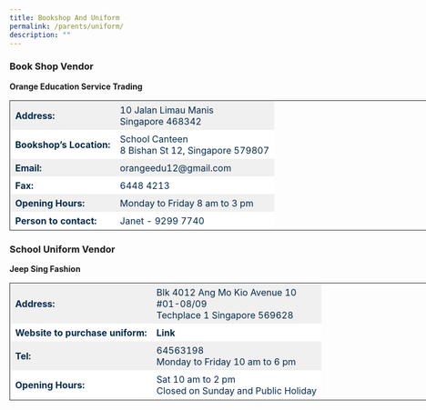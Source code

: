 ```yaml
---
title: Bookshop And Uniform
permalink: /parents/uniform/
description: ""
---
```

### Book Shop Vendor

**Orange Education Service Trading**

<table class="has-fixed-layout" style="border-collapse: collapse; border: 1px solid rgb(51, 51, 51); width: 738.9px; table-layout: fixed;"><tbody><tr style="background-color: rgb(240, 240, 240); color: rgb(6, 42, 78);"><td style="border: 1px solid transparent; padding: 5px 8px; word-break: break-word;"><strong>Address:</strong></td><td style="border: 1px solid transparent; padding: 5px 8px; word-break: break-word;">10 Jalan Limau Manis<br>Singapore 468342</td></tr><tr style="background-color: rgb(255, 255, 255); color: rgb(6, 42, 78);"><td style="border: 1px solid transparent; padding: 5px 8px; word-break: break-word;"><strong>Bookshop’s Location:</strong></td><td style="border: 1px solid transparent; padding: 5px 8px; word-break: break-word;">School Canteen<br>8 Bishan St 12, Singapore 579807</td></tr><tr style="background-color: rgb(240, 240, 240); color: rgb(6, 42, 78);"><td style="border: 1px solid transparent; padding: 5px 8px; word-break: break-word;"><strong>Email:</strong></td><td style="border: 1px solid transparent; padding: 5px 8px; word-break: break-word;"><a href="mailto:orangeedu12@gmail.com" target="_blank" rel="noreferrer noopener" style="color: rgb(6, 42, 78); text-decoration: none;">orangeedu12@gmail.com</a></td></tr><tr style="background-color: rgb(255, 255, 255); color: rgb(6, 42, 78);"><td style="border: 1px solid transparent; padding: 5px 8px; word-break: break-word;"><strong>Fax:</strong></td><td style="border: 1px solid transparent; padding: 5px 8px; word-break: break-word;">6448 4213</td></tr><tr style="background-color: rgb(240, 240, 240); color: rgb(6, 42, 78);"><td style="border: 1px solid transparent; padding: 5px 8px; word-break: break-word;"><strong>Opening Hours:</strong></td><td style="border: 1px solid transparent; padding: 5px 8px; word-break: break-word;">Monday to Friday 8 am to 3 pm</td></tr><tr style="background-color: rgb(255, 255, 255); color: rgb(6, 42, 78);"><td style="border: 1px solid transparent; padding: 5px 8px; word-break: break-word;"><strong>Person to contact:</strong></td><td style="border: 1px solid transparent; padding: 5px 8px; word-break: break-word;">Janet - 9299 7740</td></tr></tbody></table>

### School Uniform Vendor

**Jeep Sing Fashion**

<table style="border-collapse: collapse; border: 1px solid rgb(51, 51, 51); width: 738.9px;"><tbody><tr style="background-color: rgb(240, 240, 240); color: rgb(6, 42, 78);"><td style="border: 1px solid transparent; padding: 5px 8px;"><strong>Address:</strong></td><td style="border: 1px solid transparent; padding: 5px 8px;">Blk 4012 Ang Mo Kio Avenue 10<br>#01-08/09<br>Techplace 1 Singapore 569628</td></tr><tr style="background-color: rgb(255, 255, 255); color: rgb(6, 42, 78);"><td style="border: 1px solid transparent; padding: 5px 8px;"><strong>Website to purchase uniform:</strong></td><td style="border: 1px solid transparent; padding: 5px 8px;"><a href="https://jeepsinguniform.com/collections/guangyang-secondary-school" target="_blank" rel="noreferrer noopener" style="color: rgb(6, 42, 78); text-decoration: none;"><strong>Link</strong></a></td></tr><tr style="background-color: rgb(240, 240, 240); color: rgb(6, 42, 78);"><td style="border: 1px solid transparent; padding: 5px 8px;"><strong>Tel:</strong></td><td style="border: 1px solid transparent; padding: 5px 8px;">64563198<br>Monday to Friday 10 am to 6 pm</td></tr><tr style="background-color: rgb(255, 255, 255); color: rgb(6, 42, 78);"><td style="border: 1px solid transparent; padding: 5px 8px;"><strong>Opening Hours:</strong></td><td style="border: 1px solid transparent; padding: 5px 8px;">Sat 10 am to 2 pm<br>Closed on Sunday and Public Holiday</td></tr></tbody></table>
